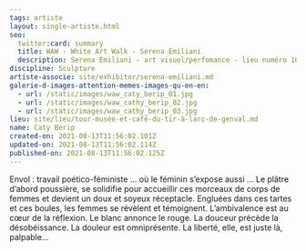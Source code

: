 ```yaml
---
tags: artiste
layout: single-artiste.html
seo:
  twitter:card: summary
  title: WAW - White Art Walk - Serena Emiliani
  description: Serena Emiliani - art visuel/perfomance - lieu numéro 10
discipline: Sculpture
artiste-associe: site/exhibitor/serena-emiliani.md
galerie-d-images-attention-memes-images-qu-en-en:
  - url: /static/images/waw_caty_berip_01.jpg
  - url: /static/images/waw_cathy_berip_02.jpg
  - url: /static/images/waw_cathy_berip_03.jpg
lieu: site/lieu/tour-musée-et-café-du-tir-à-larc-de-genval.md
name: Caty Berip
created-on: 2021-08-13T11:56:02.101Z
updated-on: 2021-08-13T11:56:02.114Z
published-on: 2021-08-13T11:56:02.125Z
---
```

<!--StartFragment-->

Envol : travail poético-féministe … où le féminin s’expose aussi …
Le plâtre d’abord poussière, se solidifie pour accueillir ces morceaux de corps de femmes et devient un doux et
soyeux réceptacle.
Engluées dans ces tartes et ces boules, les femmes se révèlent et témoignent.
L’ambivalence est au cœur de la réflexion.
Le blanc annonce le rouge.
La douceur précède la désobéissance.
La douleur est omniprésente.
La liberté, elle, est juste là, palpable…

<!--EndFragment-->